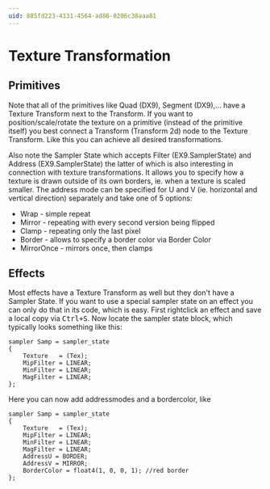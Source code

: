 ```yaml
---
uid: 885fd223-4131-4564-ad86-0206c38aaa81
---
```


# Texture Transformation
## Primitives
Note that all of the primitives like <span class="node">Quad (DX9)</span>, <span class="node">Segment (DX9)</span>,... have a <span class="pin">Texture Transform</span> next to the <span class="pin">Transform</span>. If you want to position/scale/rotate the texture on a primitive (instead of the primitive itself) you best connect a <span class="node">Transform (Transform 2d)</span> node to the <span class="pin">Texture Transform</span>. Like this you can achieve all desired transformations.   

Also note the <span class="pin">Sampler State</span> which accepts <span class="node">Filter (EX9.SamplerState)</span> and <span class="node">Address (EX9.SamplerState)</span> the latter of which is also interesting in connection with texture transformations. It allows you to specify how a texture is drawn outside of its own borders, ie. when a texture is scaled smaller. The address mode can be specified for U and V (ie. horizontal and vertical direction) separately and take one of 5 options:  
* Wrap - simple repeat  
* Mirror - repeating with every second version being flipped  
* Clamp - repeating only the last pixel  
* Border - allows to specify a border color via <span class="pin">Border Color</span>  
* MirrorOnce - mirrors once, then clamps  


## Effects
Most effects have a <span class="pin">Texture Transform</span> as well but they don't have a <span class="pin">Sampler State</span>. If you want to use a special sampler state on an effect you can only do that in its code, which is easy. First rightclick an effect and save a local copy via <kbd>Ctrl+S</kbd>. Now locate the sampler state block, which typically looks something like this:  

```  
sampler Samp = sampler_state  
{  
    Texture   = (Tex); 
    MipFilter = LINEAR;
    MinFilter = LINEAR;
    MagFilter = LINEAR;
};  

```  

Here you can now add addressmodes and a bordercolor, like  
```  
sampler Samp = sampler_state   
{  
    Texture   = (Tex);          
    MipFilter = LINEAR;         
    MinFilter = LINEAR;
    MagFilter = LINEAR;
    AddressU = BORDER;
    AddressV = MIRROR;
    BorderColor = float4(1, 0, 0, 1); //red border
};  

```